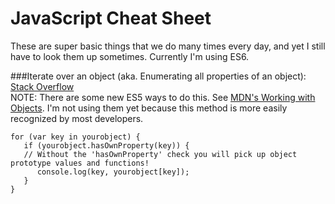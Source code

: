 JavaScript Cheat Sheet
======================
These are super basic things that we do many times every day, and yet I still have to look them up sometimes.
Currently I'm using ES6.

###Iterate over an object (aka. Enumerating all properties of an object):
[Stack Overflow](http://stackoverflow.com/a/14379304)  
NOTE: There are some new ES5 ways to do this. See [MDN's Working with Objects](https://developer.mozilla.org/en-US/docs/Web/JavaScript/Guide/Working_with_Objects). I'm not using them yet because this method is more easily recognized by most developers.
```
for (var key in yourobject) {
   if (yourobject.hasOwnProperty(key)) {
   // Without the 'hasOwnProperty' check you will pick up object prototype values and functions!
      console.log(key, yourobject[key]);
   }
}
```
